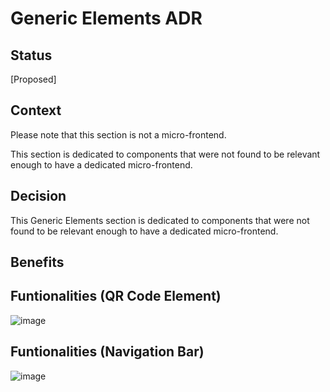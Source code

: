 # Generic Elements ADR

## Status

[Proposed]

## Context

Please note that this section is not a micro-frontend.

This section is dedicated to components that were not found to be relevant enough to have a dedicated micro-frontend.

## Decision

This Generic Elements section is dedicated to components that were not found to be relevant enough to have a dedicated micro-frontend.

## Benefits

## Funtionalities (QR Code Element)

![image](https://github.com/alexgeraldo/aw-project/assets/155154782/a8bdee76-7e60-447b-8db8-b92d7ed124d2)


## Funtionalities (Navigation Bar)

![image](https://github.com/alexgeraldo/aw-project/assets/155154782/eea5e432-a796-48a7-aadc-22d70cd87ae7)




